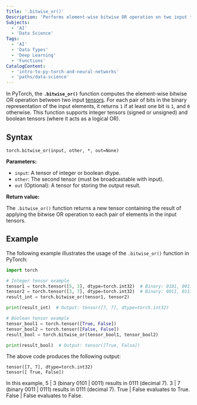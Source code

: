 ```yaml
---
Title: '.bitwise_or()'
Description: 'Performs element-wise bitwise OR operation on two input tensors, combining their binary representations. Applicable to integer and boolean tensors.'
Subjects:
  - 'AI'
  - 'Data Science'
Tags:
  - 'AI'
  - 'Data Types'
  - 'Deep Learning'
  - 'Functions'
CatalogContent:
  - 'intro-to-py-torch-and-neural-networks'
  - 'paths/data-science'
---
```


In PyTorch, the **`.bitwise_or()`** function computes the element-wise bitwise OR operation between two input [tensors](https://www.codecademy.com/resources/docs/pytorch/tensors). For each pair of bits in the binary representation of the input elements, it returns `1` if at least one bit is `1`, and `0` otherwise. This function supports integer tensors (signed or unsigned) and boolean tensors (where it acts as a logical OR).

## Syntax

```pseudo
torch.bitwise_or(input, other, *, out=None)
```

**Parameters:**

- `input`: A tensor of integer or boolean dtype.
- `other`: The second tensor (must be broadcastable with input).
- `out` (Optional): A tensor for storing the output result.

**Return value:**

The `.bitwise_or()` function returns a new tensor containing the result of applying the bitwise OR operation to each pair of elements in the input tensors.

## Example

The following example illustrates the usage of the `.bitwise_or()` function in PyTorch:

```py
import torch

# Integer tensor example
tensor1 = torch.tensor([5, 3], dtype=torch.int32)  # Binary: 0101, 0011
tensor2 = torch.tensor([3, 7], dtype=torch.int32)  # Binary: 0011, 0111
result_int = torch.bitwise_or(tensor1, tensor2)

print(result_int)  # Output: tensor([7, 7], dtype=torch.int32)

# Boolean tensor example
tensor_bool1 = torch.tensor([True, False])
tensor_bool2 = torch.tensor([False, False])
result_bool = torch.bitwise_or(tensor_bool1, tensor_bool2)

print(result_bool)  # Output: tensor([True, False])
```

The above code produces the following output:

```shell
tensor([7, 7], dtype=torch.int32)
tensor([ True, False])
```

In this example,
5 | 3 (binary 0101 | 0011) results in 0111 (decimal 7).
3 | 7 (binary 0011 | 0111) results in 0111 (decimal 7).
True | False evaluates to True.
False | False evaluates to False.
